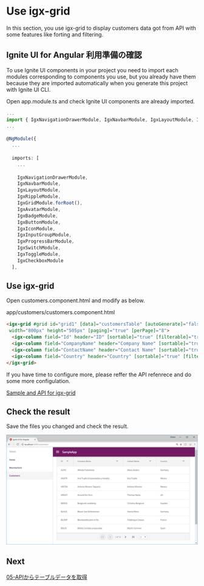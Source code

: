 # Use igx-grid
In this section, you use igx-grid to display customers data got from API with some features like forting and filtering.

## Ignite UI for Angular 利用準備の確認

To use Ignite UI components in your project you need to import each modules corresponding to components you use, but you already have them because they are imported automatically when you generate this project with Ignite UI CLI.

Open app.module.ts and check Ignite UI components are already imported. 


```ts
...
import { IgxNavigationDrawerModule, IgxNavbarModule, IgxLayoutModule, IgxRippleModule, IgxGridModule, IgxAvatarModule, IgxBadgeModule, IgxButtonModule, IgxIconModule, IgxInputGroupModule, IgxProgressBarModule, IgxSwitchModule, IgxToggleModule, IgxCheckboxModule } from 'igniteui-angular/main';
...

@NgModule({
  ...

  imports: [
    ...

    IgxNavigationDrawerModule,
    IgxNavbarModule,
    IgxLayoutModule,
    IgxRippleModule,
    IgxGridModule.forRoot(),
    IgxAvatarModule,
    IgxBadgeModule,
    IgxButtonModule,
    IgxIconModule,
    IgxInputGroupModule,
    IgxProgressBarModule,
    IgxSwitchModule,
    IgxToggleModule,
    IgxCheckboxModule
  ],

```

## Use igx-grid

Open customers.component.html and modify as below.

app/customers/customers.component.html

```html
<igx-grid #grid id="grid1" [data]="customersTable" [autoGenerate]="false"
 width="800px" height="505px" [paging]="true" [perPage]="8">
  <igx-column field="Id" header="ID" [sortable]="true" [filterable]="true" width="100px"></igx-column>
  <igx-column field="CompanyName" header="Company Name" [sortable]="true" [filterable]="true" width="300px"></igx-column>
  <igx-column field="ContactName" header="Contact Name" [sortable]="true" [filterable]="true" width="200px"></igx-column>
  <igx-column field="Country" header="Country" [sortable]="true" [filterable]="true" width="200px"></igx-column>
</igx-grid>
```

If you have time to configure more, please reffer the API refenrece and do some more configulation.

[Sample and API for igx-grid](https://www.infragistics.com/products/ignite-ui-angular/angular/components/grid.html)

## Check the result

Save the files you changed and check the result.

![](assets/05-01.png)


## Next

[05-APIからテーブルデータを取得](05-APIからテーブルデータを取得.md)
